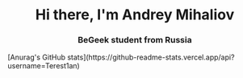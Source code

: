 <h1 align="center">Hi there, I'm Andrey Mihaliov</h1>
<h3 align="center">BeGeek student from Russia</h3>
[Anurag's GitHub stats](https://github-readme-stats.vercel.app/api?username=Terest1an)


<!--
**Terest1an/Terest1an** is a ✨ _special_ ✨ repository because its `README.md` (this file) appears on your GitHub profile.

Here are some ideas to get you started:

- 🔭 I’m currently working on ...
- 🌱 I’m currently learning ...
- 👯 I’m looking to collaborate on ...
- 🤔 I’m looking for help with ...
- 💬 Ask me about ...
- 📫 How to reach me: ...
- 😄 Pronouns: ...
- ⚡ Fun fact: ...
-->

